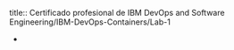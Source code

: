 title:: Certificado profesional de IBM DevOps and Software Engineering/IBM-DevOps-Containers/Lab-1

-